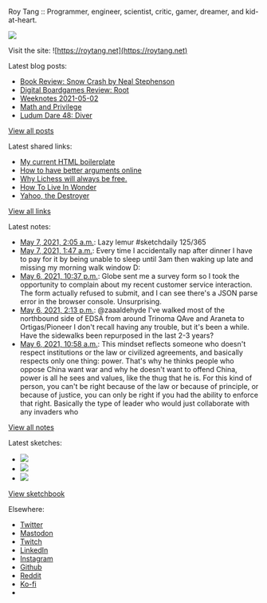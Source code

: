 Roy Tang :: Programmer, engineer, scientist, critic, gamer, dreamer, and kid-at-heart.

![](https://roytang.net/static/img/profile.jpg)

Visit the site: ![https://roytang.net](https://roytang.net)

Latest blog posts:

- [Book Review: Snow Crash by Neal Stephenson](https://roytang.net/2021/05/snow-crash/)
- [Digital Boardgames Review: Root](https://roytang.net/2021/05/root/)
- [Weeknotes 2021-05-02](https://roytang.net/2021/05/weeknotes-2021-05-02/)
- [Math and Privilege](https://roytang.net/2021/04/math-privilege/)
- [Ludum Dare 48: Diver](https://roytang.net/2021/04/ludum-dare-48-diver/)

[View all posts](https://roytang.net/blog)

Latest shared links:

- [My current HTML boilerplate](https://roytang.net/2021/05/my-current-html-boilerplate/)
- [How to have better arguments online](https://roytang.net/2021/04/how-to-have-better-arguments-online/)
- [Why Lichess will always be free.](https://roytang.net/2021/04/why-lichess-will-always-be-free/)
- [How To Live In Wonder](https://roytang.net/2021/04/how-to-live-in-wonder/)
- [Yahoo, the Destroyer](https://roytang.net/2021/04/yahoo-the-destroyer/)

[View all links](https://roytang.net/links)

Latest notes:

- [May 7, 2021, 2:05 a.m.](https://roytang.net/2021/05/1390367126305742848/): Lazy lemur #sketchdaily 125/365
- [May 7, 2021, 1:47 a.m.](https://roytang.net/2021/05/1390362590501474304/): Every time I accidentally nap after dinner I have to pay for it by being unable to sleep until 3am then waking up late and missing my morning walk window D:
- [May 6, 2021, 10:37 p.m.](https://roytang.net/2021/05/1390314765646372867/): Globe sent me a survey form so I took the opportunity to complain about my recent customer service interaction. The form actually refused to submit, and I can see there&#x27;s a JSON parse error in the browser console. Unsurprising.
- [May 6, 2021, 2:13 p.m.](https://roytang.net/2021/05/1390187986503954434/): @zaaaldehyde I&#x27;ve walked most of the northbound side of EDSA from around Trinoma QAve and Araneta to Ortigas/Pioneer I don&#x27;t recall having any trouble, but it&#x27;s been a while. Have the sidewalks been repurposed in the last 2-3 years?
- [May 6, 2021, 10:58 a.m.](https://roytang.net/2021/05/gx3wfyz/): This mindset reflects someone who doesn&#x27;t respect institutions or the law or civilized agreements, and basically respects only one thing: power. That&#x27;s why he thinks people who oppose China want war and why he doesn&#x27;t want to offend China, power is all he sees and values, like the thug that he is. For this kind of person, you can&#x27;t be right because of the law or because of principle, or because of justice, you can only be right if you had the ability to enforce that right. Basically the type of leader who would just collaborate with any invaders who

[View all notes](https://roytang.net/notes)

Latest sketches:


- ![](https://roytang.net/media/cache/a6/70/a6705729a54466a5c8d8737eac81c799.jpg)
- ![](https://roytang.net/media/cache/24/98/249841a890af3d3e3574e8859485d847.jpg)
- ![](https://roytang.net/media/cache/a9/7e/a97e3c24a1202d32c6bc29d22aec4d50.jpg)

[View sketchbook](https://roytang.net/albums/sketchbook)


Elsewhere:

- [Twitter](https://twitter.com/roytang)
- [Mastodon](https://mastodon.technology/@roytang)
- [Twitch](https://twitch.tv/twitchyroy)
- [LinkedIn](https://www.linkedin.com/in/roytang)
- [Instagram](https://instagram.com/roytang0400)
- [Github](https://github.com/roytang)
- [Reddit](https://reddit.com/u/hungryroy)
- [Ko-fi](https://ko-fi.com/roytang)
- [](mailto:hello@roytang.net)